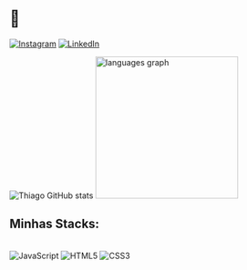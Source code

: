 # 👑

[![Instagram](https://img.shields.io/badge/Instagram-E4405F?style=for-the-badge&logo=instagram&logoColor=white)](https://instagram.com/umthiagodasilva)
[![LinkedIn](https://img.shields.io/badge/LinkedIn-0077B5?style=for-the-badge&logo=linkedin&logoColor=white)](https://www.linkedin.com/in/umthiagodasilva/)

![Thiago GitHub stats](https://github-readme-stats.vercel.app/api?username=thigadasilva&show_icons=true&theme=midnight-purple&locale=en)
  <img src="https://github-readme-stats.vercel.app/api/top-langs?username=thigadasilva&locale=en&hide_title=false&layout=compact&card_width=320&langs_count=5&theme=midnight-purple&hide_border=false&order=2" height="250" alt="languages graph"  />
</div>

###

## Minhas Stacks:

<div style="display: inline_block"></br>
    <img alt="JavaScript" src="https://img.shields.io/badge/JavaScript-F7DF1E?style=for-the-badge&logo=javascript&logoColor=black">
    <img alt="HTML5" src="https://img.shields.io/badge/HTML5-E34F26?style=for-the-badge&logo=html5&logoColor=white">
    <img alt="CSS3" src="https://img.shields.io/badge/CSS3-1572B6?style=for-the-badge&logo=css3&logoColor=white">
</div> </br>

